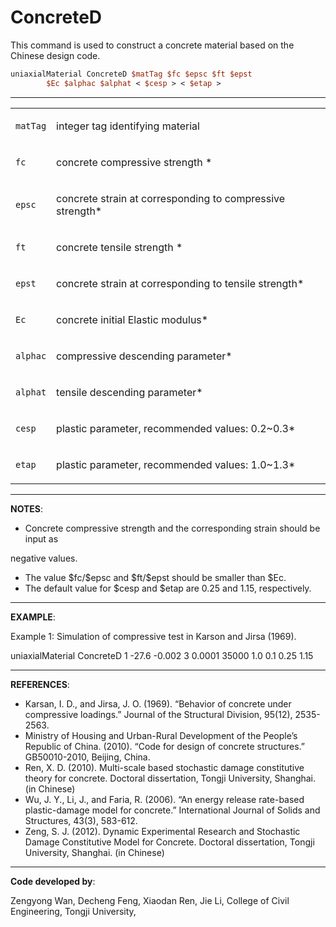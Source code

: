 # ConcreteD

<p>This command is used to construct a concrete material based on the
Chinese design code.</p>

```tcl
uniaxialMaterial ConcreteD $matTag $fc $epsc $ft $epst
        $Ec $alphac $alphat < $cesp > < $etap >
```
<hr />
<table>
<tbody>
<tr class="odd">
<td><code class="parameter-table-variable">matTag</code></td>
<td><p>integer tag identifying material</p></td>
</tr>
<tr class="even">
<td><code class="parameter-table-variable">fc</code></td>
<td><p>concrete compressive strength *</p></td>
</tr>
<tr class="odd">
<td><code class="parameter-table-variable">epsc</code></td>
<td><p>concrete strain at corresponding to compressive
strength*</p></td>
</tr>
<tr class="even">
<td><code class="parameter-table-variable">ft</code></td>
<td><p>concrete tensile strength *</p></td>
</tr>
<tr class="odd">
<td><code class="parameter-table-variable">epst</code></td>
<td><p>concrete strain at corresponding to tensile strength*</p></td>
</tr>
<tr class="even">
<td><code class="parameter-table-variable">Ec</code></td>
<td><p>concrete initial Elastic modulus*</p></td>
</tr>
<tr class="odd">
<td><code class="parameter-table-variable">alphac</code></td>
<td><p>compressive descending parameter*</p></td>
</tr>
<tr class="even">
<td><code class="parameter-table-variable">alphat</code></td>
<td><p>tensile descending parameter*</p></td>
</tr>
<tr class="odd">
<td><code class="parameter-table-variable">cesp</code></td>
<td><p>plastic parameter, recommended values: 0.2~0.3*</p></td>
</tr>
<tr class="even">
<td><code class="parameter-table-variable">etap</code></td>
<td><p>plastic parameter, recommended values: 1.0~1.3*</p></td>
</tr>
</tbody>
</table>
<hr />
<p><strong>NOTES</strong>:</p>
<ul>
<li>Concrete compressive strength and the corresponding strain should be
input as</li>
</ul>
<p>negative values.</p>
<ul>
<li>The value $fc/$epsc and $ft/$epst should be smaller than $Ec.</li>
<li>The default value for $cesp and $etap are 0.25 and 1.15,
respectively.</li>
</ul>
<hr />
<p><strong>EXAMPLE</strong>:</p>
<p>Example 1: Simulation of compressive test in Karson and Jirsa
(1969).</p>
<p>uniaxialMaterial ConcreteD 1 -27.6 -0.002 3 0.0001 35000 1.0 0.1 0.25
1.15</p>
<hr />
<p><strong>REFERENCES</strong>:</p>
<ul>
<li>Karsan, I. D., and Jirsa, J. O. (1969). “Behavior of concrete under
compressive loadings.” Journal of the Structural Division, 95(12),
2535-2563.</li>
<li>Ministry of Housing and Urban-Rural Development of the People’s
Republic of China. (2010). “Code for design of concrete structures.”
GB50010-2010, Beijing, China.</li>
<li>Ren, X. D. (2010). Multi-scale based stochastic damage constitutive
theory for concrete. Doctoral dissertation, Tongji University, Shanghai.
(in Chinese)</li>
<li>Wu, J. Y., Li, J., and Faria, R. (2006). “An energy release
rate-based plastic-damage model for concrete.” International Journal of
Solids and Structures, 43(3), 583-612.</li>
<li>Zeng, S. J. (2012). Dynamic Experimental Research and Stochastic
Damage Constitutive Model for Concrete. Doctoral dissertation, Tongji
University, Shanghai. (in Chinese)</li>
</ul>
<hr />
<p><strong>Code developed by</strong>:</p>
<p>Zengyong Wan, Decheng Feng, Xiaodan Ren, Jie Li, College of Civil
Engineering, Tongji University,</p>
